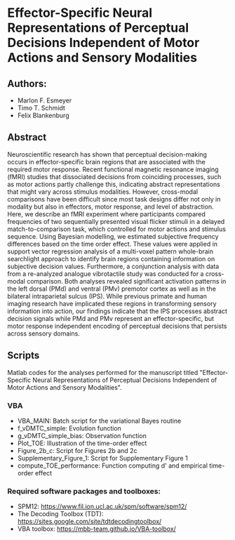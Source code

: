 # Effector-Specific Neural Representations of Perceptual Decisions Independent of Motor Actions and Sensory Modalities

## Authors: 
- Marlon F. Esmeyer 
- Timo T. Schmidt
- Felix Blankenburg

## Abstract 
Neuroscientific research has shown that perceptual decision-making occurs in effector-specific brain regions that are associated with the required motor response. Recent functional magnetic resonance imaging (fMRI) studies that dissociated decisions from coinciding processes, such as motor actions partly challenge this, indicating abstract representations that might vary across stimulus modalities. However, cross-modal comparisons have been difficult since most task designs differ not only in modality but also in effectors, motor response, and level of abstraction. Here, we describe an fMRI experiment where participants compared frequencies of two sequentially presented visual flicker stimuli in a delayed match-to-comparison task, which controlled for motor actions and stimulus sequence. Using Bayesian modelling, we estimated subjective frequency differences based on the time order effect. These values were applied in support vector regression analysis of a multi-voxel pattern whole-brain searchlight approach to identify brain regions containing information on subjective decision values. Furthermore, a conjunction analysis with data from a re-analyzed analogue vibrotactile study was conducted for a cross-modal comparison. Both analyses revealed significant activation patterns in the left dorsal (PMd) and ventral (PMv) premotor cortex as well as in the bilateral intraparietal sulcus (IPS). While previous primate and human imaging research have implicated these regions in transforming sensory information into action, our findings indicate that the IPS processes abstract decision signals while PMd and PMv represent an effector-specific, but motor response independent encoding of perceptual decisions that persists across sensory domains.

## Scripts
Matlab codes for the analyses performed for the manuscript titled "Effector-Specific Neural Representations of Perceptual Decisions Independent of Motor Actions and Sensory Modalities".

### VBA
- VBA_MAIN: Batch script for the variational Bayes routine
- f_vDMTC_simple: Evolution function
- g_vDMTC_simple_bias: Observation function
- Plot_TOE: Illustration of the time-order effect
- Figure_2b_c: Script for Figures 2b and 2c
- Supplementary_Figure_1: Script for Supplementary Figure 1
- compute_TOE_performance: Function computing d' and empirical time-order effect

### Required software packages and toolboxes: 
- SPM12: https://www.fil.ion.ucl.ac.uk/spm/software/spm12/
- The Decoding Toolbox (TDT): https://sites.google.com/site/tdtdecodingtoolbox/
- VBA toolbox: https://mbb-team.github.io/VBA-toolbox/


